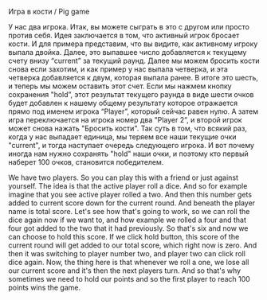 Игра в кости / Pig game

У нас два игрока. Итак, вы можете сыграть в это с другом или просто против себя. Идея заключается в том, что активный игрок бросает кости. И для примера представим, что вы видите, как активному игроку выпала двойка. Далее, это выпавшее число добавляется к текущему счету внизу “current” за текущий раунд. Далее мы можем бросить кости снова если захотим, и как пример у нас выпала четверка, и эта четверка добавляется к двум, которая выпала ранее. В итоге это шесть, и теперь мы можем оставить этот счет. Если мы нажмем кнопку cохранения "hold”, этот результат текущего раунда в виде шести очков будет добавлен к нашему общему результату которое отражается прямо под именем игрока “Player”, который сейчас равен нулю. А затем игра переключается на игрока номер два "Player 2”, и второй игрок может снова нажать "Бросить кости". Так суть в том, что всякий раз, когда у нас выпадает единица, мы теряем все наши текущие очки "current", и тогда наступает очередь следующего игрока. И вот почему иногда нам нужно сохранять "hold" наши очки, и поэтому кто первый наберет 100 очков, становится победителем.

We have two players. So you can play this with a friend or just against yourself. The idea is that the active player roll a dice. And so for example imagine that you see active player rolled a two. And then this number gets added to current score down for the current round. And beneath the player name is total score. Let's see how that's going to work, so we can roll the dice again now if we want to, and how example we rolled a four and that four got added to the two that it had previously. So that's six and now we can choose to hold this score. If we click hold button, this score of the current round will get added to our total score, which right now is zero. And then it was switching to player number two, and player two can click roll dice again. Now, the thing here is that whenever we roll a one, we lose all our current score and it's then the next players turn. And so that's why sometimes we need to hold our points and so the first player to reach 100 points wins the game.
